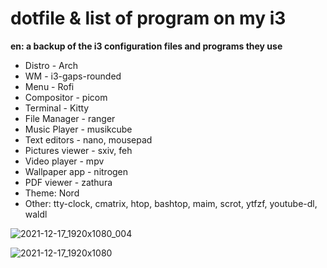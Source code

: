 # dotfile & list of program on my i3

 **en: a backup of the i3 configuration files and programs they use** 
 
 * Distro - Arch
 * WM - i3-gaps-rounded
 * Menu - Rofi
 * Compositor - picom
 * Terminal - Kitty
 * File Manager - ranger
 * Music Player - musikcube
 * Text editors - nano, mousepad
 * Pictures viewer - sxiv, feh
 * Video player - mpv
 * Wallpaper app - nitrogen
 * PDF viewer - zathura
 * Theme: Nord
 * Other: tty-clock, cmatrix, htop, bashtop, maim, scrot, ytfzf, youtube-dl, waldl

![2021-12-17_1920x1080_004](https://user-images.githubusercontent.com/26747226/146608891-fa4b2876-6553-461e-b884-bd830ed43f2e.png)

![2021-12-17_1920x1080](https://user-images.githubusercontent.com/26747226/146609038-abfe8724-f0da-47ea-9820-e1dd71f5e331.png)

